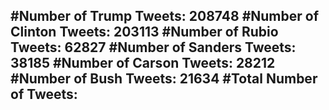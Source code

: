 #Number of Trump Tweets: 208748
#Number of Clinton Tweets: 203113
#Number of Rubio Tweets: 62827
#Number of Sanders Tweets: 38185
#Number of Carson Tweets: 28212
#Number of Bush Tweets: 21634
#Total Number of Tweets:  
---
